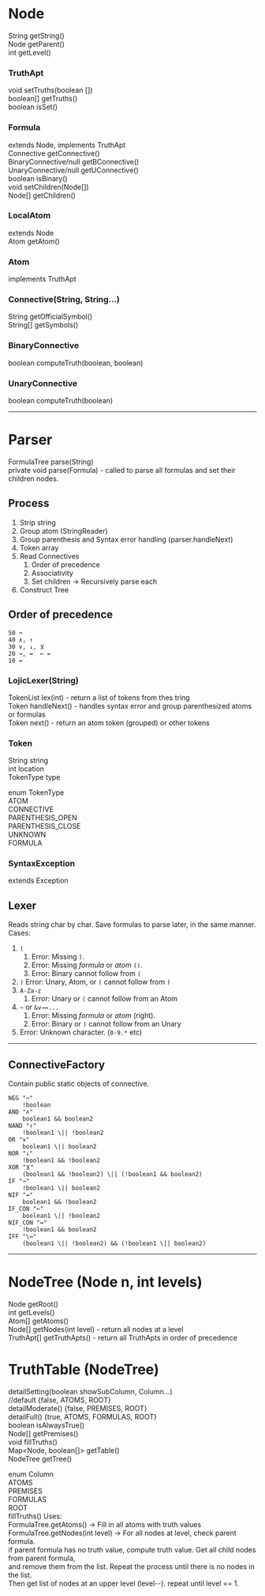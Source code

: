 # Node
String getString()  
Node getParent()  
int getLevel()

### TruthApt
void setTruths(boolean [])  
boolean[] getTruths()  
boolean isSet()

###  Formula
extends Node, implements TruthApt  
Connective getConnective()  
BinaryConnective/null getBConnective()  
UnaryConnective/null getUConnective()  
boolean isBinary()  
void setChildren(Node[])  
Node[] getChildren()
###  LocalAtom
extends Node  
Atom getAtom()
###  Atom
implements TruthApt

### Connective(String, String...)
String getOfficialSymbol()  
String[] getSymbols()
### BinaryConnective
boolean computeTruth(boolean, boolean)
### UnaryConnective
boolean computeTruth(boolean)

------------------------------------

# Parser
FormulaTree parse(String)  
private void parse(Formula) - called to parse all formulas and set their children nodes.

## Process

1. Strip string
2. Group atom (StringReader)
3. Group parenthesis and Syntax error handling (parser.handleNext)
4. Token array
5. Read Connectives
    1. Order of precedence
    2. Associativity
    3. Set children -> Recursively parse each
6. Construct Tree

##  Order of precedence
```
50 ¬
40 ∧, ↑
30 ∨, ↓, ⊻
20 →, ↛  ← ↚
10 ↔
```

### LojicLexer(String)
TokenList lex(int) - return a list of tokens from thes tring  
Token handleNext() - handles syntax error and group parenthesized atoms or formulas  
Token next() - return an atom token (grouped) or other tokens
### Token
String string  
int location  
TokenType type

enum TokenType  
    ATOM  
    CONNECTIVE  
    PARENTHESIS_OPEN  
    PARENTHESIS_CLOSE  
    UNKNOWN  
    FORMULA
### SyntaxException
extends Exception

##  Lexer
Reads string char by char. Save formulas to parse later, in the same manner. Cases:

1. `(`
   1. Error: Missing `)`.
   2. Error: Missing *formula* or *atom* `()`.
   3. Error: Binary cannot follow from `(`
2. `)` Error: Unary, Atom, or `(` cannot follow from `)`
3. `A-Za-z`
   1. Error: Unary or `(` cannot follow from an Atom
4. `~` or `&v→↔...`
   1. Error: Missing *formula* or *atom* (right).
   2. Error: Binary or `)` cannot follow from an Unary
6. Error: Unknown character. (`0-9.*` etc)

------------------------------------

## ConnectiveFactory
Contain public static objects of connective.
```
NEG "¬"
    !boolean
AND "∧"
    boolean1 && boolean2
NAND "↑"
    !boolean1 \|| !boolean2
OR "∨"
    boolean1 \|| boolean2
NOR "↓"
    !boolean1 && !boolean2
XOR "⊻"
    (boolean1 && !boolean2) \|| (!boolean1 && boolean2)
IF "→"
    !boolean1 \|| boolean2
NIF "↛"
    boolean1 && !boolean2
IF_CON "←"
    boolean1 \|| !boolean2
NIF_CON "↚"
    !boolean1 && boolean2
IFF "\↔"  
    (boolean1 \|| !boolean2) && (!boolean1 \|| boolean2)
```

------------------------------------
# NodeTree (Node n, int levels)
Node getRoot()  
int getLevels()  
Atom[] getAtoms()  
Node[] getNodes(int level) - return all nodes at a level  
TruthApt[] getTruthApts() - return all TruthApts in order of precedence

# TruthTable (NodeTree)
detailSetting(boolean showSubColumn, Column...)  
//default {false, ATOMS, ROOT}  
detailModerate() {false, PREMISES, ROOT}  
detailFull() {true, ATOMS, FORMULAS, ROOT}  
boolean isAlwaysTrue()  
Node[] getPremises()  
void fillTruths()  
Map<Node, boolean[]> getTable()  
NodeTree getTree()

enum Column  
    ATOMS  
    PREMISES  
    FORMULAS  
    ROOT  
fillTruths() Uses:  
FormulaTree.getAtoms() -> Fill in all atoms with truth values  
FormulaTree.getNodes(int level) -> For all nodes at level, check parent formula.  
if parent formula has no truth value, compute truth value. Get all child nodes from parent formula,  
and remove them from the list. Repeat the process until there is no nodes in the list.  
Then get list of nodes at an upper level (level--). repeat until level == 1.
